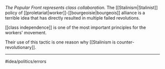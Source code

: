 *The Popular Front represents class collaboration.* The [[Stalinism|Stalinist]] policy of [[proletariat|worker]]-[[bourgeoisie|bourgeois]] alliance is a terrible idea that has directly resulted in multiple failed revolutions. 

[[class independence]] is one of the most important principles for the workers' movement. 

Their use of this tactic is one reason why [[Stalinism is counter-revolutionary]]. 

---
#idea/politics/errors 
